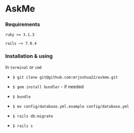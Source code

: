# AskMe

### Requirements

`ruby >= 3.1.3`

`rails ~> 7.0.4`

### Installation & using

In `terminal` or `cmd`

- `$ git clone git@github.com:mrjoshua22/askme.git`

- `$ gem install bundler` - if needed

- `$ bundle` 

- `$ mv config/database.yml.example config/database.yml`

- `$ rails db:migrate`

- `$ rails s`

